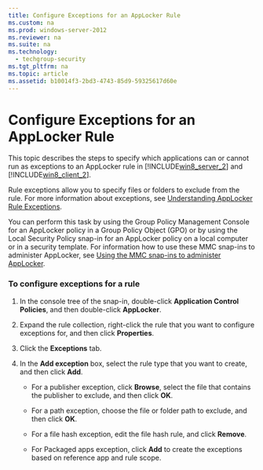 ```yaml
---
title: Configure Exceptions for an AppLocker Rule
ms.custom: na
ms.prod: windows-server-2012
ms.reviewer: na
ms.suite: na
ms.technology: 
  - techgroup-security
ms.tgt_pltfrm: na
ms.topic: article
ms.assetid: b10014f3-2bd3-4743-85d9-59325617d60e
---
```

# Configure Exceptions for an AppLocker Rule
This topic describes the steps to specify which applications can or cannot run as exceptions to an AppLocker rule in [!INCLUDE[win8_server_2](includes/win8_server_2_md.md)] and [!INCLUDE[win8_client_2](includes/win8_client_2_md.md)].

Rule exceptions allow you to specify files or folders to exclude from the rule. For more information about exceptions, see [Understanding AppLocker Rule Exceptions](Understanding-AppLocker-Rule-Exceptions.md).

You can perform this task by using the Group Policy Management Console for an AppLocker policy in a Group Policy Object \(GPO\) or by using the Local Security Policy snap\-in for an AppLocker policy on a local computer or in a security template. For information how to use these MMC snap\-ins to administer AppLocker, see [Using the MMC snap\-ins to administer AppLocker](Administer-AppLocker.md#BKMK_Using_Snapins).

### <a name="BKMK_CfgExceptionsAppLockerRuleGPO"></a>To configure exceptions for a rule

1.  In the console tree of the snap\-in, double\-click **Application Control Policies**, and then double\-click **AppLocker**.

2.  Expand the rule collection, right\-click the rule that you want to configure exceptions for, and then click **Properties**.

3.  Click the **Exceptions** tab.

4.  In the **Add exception** box, select the rule type that you want to create, and then click **Add**.

    -   For a publisher exception, click **Browse**, select the file that contains the publisher to exclude, and then click **OK**.

    -   For a path exception, choose the file or folder path to exclude, and then click **OK**.

    -   For a file hash exception, edit the file hash rule, and click **Remove**.

    -   For Packaged apps exception, click **Add** to create the exceptions based on reference app and rule scope.


